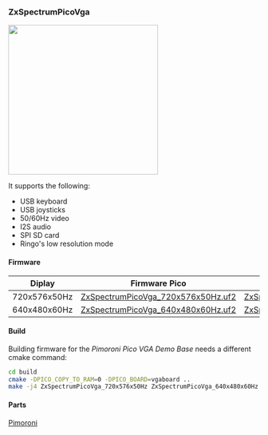 ### ZxSpectrumPicoVga

<img src="pico-demo-base-9_1500x1500.png" width="300"/>



It supports the following:
* USB keyboard
* USB joysticks
* 50/60Hz  video
* I2S audio
* SPI SD card
* Ringo's low resolution mode

#### Firmware

| Diplay | Firmware Pico | Firmware Pico 2 |
| - | - | - |
| 720x576x50Hz | [ZxSpectrumPicoVga_720x576x50Hz.uf2](/uf2-rp2040/ZxSpectrumPicoVga_720x576x50Hz.uf2) | [ZxSpectrumPicoVga_720x576x50Hz.uf2](/uf2-rp2350-arm-s/ZxSpectrumPicoVga_720x576x50Hz.uf2) |
| 640x480x60Hz | [ZxSpectrumPicoVga_640x480x60Hz.uf2](/uf2-rp2040/ZxSpectrumPicoVga_640x480x60Hz.uf2) | [ZxSpectrumPicoVga_640x480x60Hz.uf2](/uf2-rp2350-arm-s/ZxSpectrumPicoVga_640x480x60Hz.uf2) |

#### Build
Building firmware for the *Pimoroni Pico VGA Demo Base* needs a different cmake command:

```sh
cd build
cmake -DPICO_COPY_TO_RAM=0 -DPICO_BOARD=vgaboard ..
make -j4 ZxSpectrumPicoVga_720x576x50Hz ZxSpectrumPicoVga_640x480x60Hz
```

#### Parts
[Pimoroni](https://shop.pimoroni.com/products/pimoroni-pico-vga-demo-base)